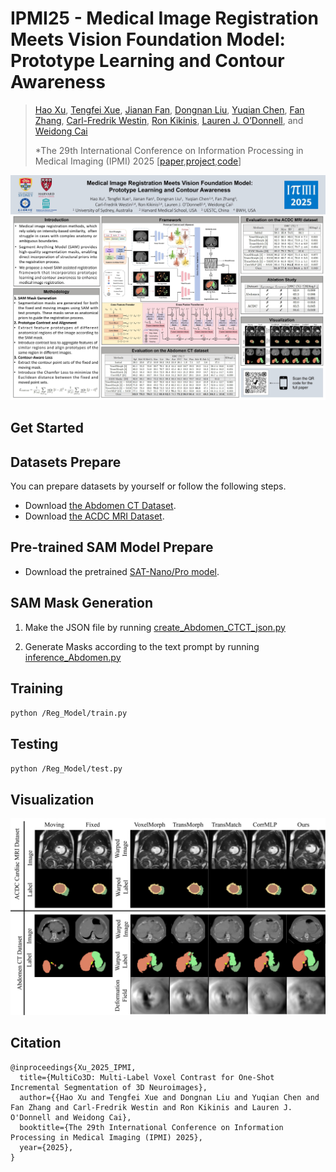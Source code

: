# IPMI25 - Medical Image Registration Meets Vision Foundation Model: Prototype Learning and Contour Awareness
>[Hao Xu](https://haoxu0507.github.io/), [Tengfei Xue](https://scholar.google.com/citations?user=VNalyUQAAAAJ&hl=en), [Jianan Fan](), [Dongnan Liu](https://scholar.google.com/citations?user=JZzb8XUAAAAJ&hl=zh-CN), [Yuqian Chen](https://scholar.google.com/citations?user=1RO71vMAAAAJ&hl=zh-CN), [Fan Zhang](https://scholar.google.com/citations?user=kTd978wAAAAJ&hl=zh-CN), [Carl-Fredrik Westin](https://scholar.google.com/citations?user=fUqBrO4AAAAJ&hl=zh-CN), [Ron Kikinis](https://scholar.google.com/citations?user=n01L0mEAAAAJ&hl=zh-CN), [Lauren J. O’Donnell](https://scholar.harvard.edu/laurenjodonnell/biocv), and [Weidong Cai](https://scholar.google.com/citations?user=N8qTc2AAAAAJ&hl=zh-CN) 
>
>*The 29th International Conference on Information Processing in Medical Imaging (IPMI) 2025 [[paper](https://arxiv.org/abs/2502.11440),[project](https://github.com/HaoXu0507/IPMI25-SAM-Assisted-Registration/),[code](https://github.com/HaoXu0507/IPMI25-SAM-Assisted-Registration/)]


![Poster](/Poster.jpg)

## Get Started

## Datasets Prepare
You can prepare datasets by yourself or follow the following steps.
* Download [the Abdomen CT Dataset](https://learn2reg.grand-challenge.org/Datasets/).
* Download [the ACDC MRI Dataset](https://www.creatis.insa-lyon.fr/Challenge/acdc/databases.html).

## Pre-trained SAM Model Prepare 
* Download the pretrained [SAT-Nano/Pro model](https://github.com/zhaoziheng/SAT).

## SAM Mask Generation
1. Make the JSON file by running [create_Abdomen_CTCT_json.py](/SAT/create_Abdomen_CTCT_json.py)
   
2. Generate Masks according to the text prompt by running [inference_Abdomen.py](/SAT/inference_Abdomen.py)

## Training
``python /Reg_Model/train.py ``

## Testing
``python /Reg_Model/test.py ``

## Visualization
![Visualization](/Visualization.png)

## Citation

```
@inproceedings{Xu_2025_IPMI,
  title={MultiCo3D: Multi-Label Voxel Contrast for One-Shot Incremental Segmentation of 3D Neuroimages},
  author={{Hao Xu and Tengfei Xue and Dongnan Liu and Yuqian Chen and Fan Zhang and Carl-Fredrik Westin and Ron Kikinis and Lauren J. O'Donnell and Weidong Cai},
  booktitle={The 29th International Conference on Information Processing in Medical Imaging (IPMI) 2025},
  year={2025},
}
```



